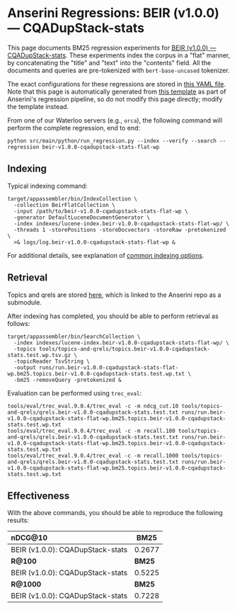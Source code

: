 # Anserini Regressions: BEIR (v1.0.0) &mdash; CQADupStack-stats

This page documents BM25 regression experiments for [BEIR (v1.0.0) &mdash; CQADupStack-stats](http://beir.ai/).
These experiments index the corpus in a "flat" manner, by concatenating the "title" and "text" into the "contents" field.
All the documents and queries are pre-tokenized with `bert-base-uncased` tokenizer.

The exact configurations for these regressions are stored in [this YAML file](../../src/main/resources/regression/beir-v1.0.0-cqadupstack-stats-flat-wp.yaml).
Note that this page is automatically generated from [this template](../../src/main/resources/docgen/templates/beir-v1.0.0-cqadupstack-stats-flat-wp.template) as part of Anserini's regression pipeline, so do not modify this page directly; modify the template instead.

From one of our Waterloo servers (e.g., `orca`), the following command will perform the complete regression, end to end:

```
python src/main/python/run_regression.py --index --verify --search --regression beir-v1.0.0-cqadupstack-stats-flat-wp
```

## Indexing

Typical indexing command:

```
target/appassembler/bin/IndexCollection \
  -collection BeirFlatCollection \
  -input /path/to/beir-v1.0.0-cqadupstack-stats-flat-wp \
  -generator DefaultLuceneDocumentGenerator \
  -index indexes/lucene-index.beir-v1.0.0-cqadupstack-stats-flat-wp/ \
  -threads 1 -storePositions -storeDocvectors -storeRaw -pretokenized \
  >& logs/log.beir-v1.0.0-cqadupstack-stats-flat-wp &
```

For additional details, see explanation of [common indexing options](../../docs/common-indexing-options.md).

## Retrieval

Topics and qrels are stored [here](https://github.com/castorini/anserini-tools/tree/master/topics-and-qrels), which is linked to the Anserini repo as a submodule.

After indexing has completed, you should be able to perform retrieval as follows:

```
target/appassembler/bin/SearchCollection \
  -index indexes/lucene-index.beir-v1.0.0-cqadupstack-stats-flat-wp/ \
  -topics tools/topics-and-qrels/topics.beir-v1.0.0-cqadupstack-stats.test.wp.tsv.gz \
  -topicReader TsvString \
  -output runs/run.beir-v1.0.0-cqadupstack-stats-flat-wp.bm25.topics.beir-v1.0.0-cqadupstack-stats.test.wp.txt \
  -bm25 -removeQuery -pretokenized &
```

Evaluation can be performed using `trec_eval`:

```
tools/eval/trec_eval.9.0.4/trec_eval -c -m ndcg_cut.10 tools/topics-and-qrels/qrels.beir-v1.0.0-cqadupstack-stats.test.txt runs/run.beir-v1.0.0-cqadupstack-stats-flat-wp.bm25.topics.beir-v1.0.0-cqadupstack-stats.test.wp.txt
tools/eval/trec_eval.9.0.4/trec_eval -c -m recall.100 tools/topics-and-qrels/qrels.beir-v1.0.0-cqadupstack-stats.test.txt runs/run.beir-v1.0.0-cqadupstack-stats-flat-wp.bm25.topics.beir-v1.0.0-cqadupstack-stats.test.wp.txt
tools/eval/trec_eval.9.0.4/trec_eval -c -m recall.1000 tools/topics-and-qrels/qrels.beir-v1.0.0-cqadupstack-stats.test.txt runs/run.beir-v1.0.0-cqadupstack-stats-flat-wp.bm25.topics.beir-v1.0.0-cqadupstack-stats.test.wp.txt
```

## Effectiveness

With the above commands, you should be able to reproduce the following results:

| **nDCG@10**                                                                                                  | **BM25**  |
|:-------------------------------------------------------------------------------------------------------------|-----------|
| BEIR (v1.0.0): CQADupStack-stats                                                                             | 0.2677    |
| **R@100**                                                                                                    | **BM25**  |
| BEIR (v1.0.0): CQADupStack-stats                                                                             | 0.5225    |
| **R@1000**                                                                                                   | **BM25**  |
| BEIR (v1.0.0): CQADupStack-stats                                                                             | 0.7228    |

